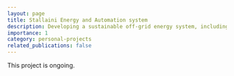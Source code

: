```yaml
---
layout: page
title: Stallaini Energy and Automation system
description: Developing a sustainable off-grid energy system, including photovoltaic and water management, remote control and automation features.
importance: 1
category: personal-projects
related_publications: false
---
```




This project is ongoing.